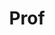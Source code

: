 ---
layout: person
given: Mark
family: Girolami
department: Department of Engineering
title: Prof
job_title: 'Sir Kirby Laing Professor of Civil Engineering

  '
crsid: mag92
image: /assets/upload/Girolami_Mark.jpeg
webpage: http://www.eng.cam.ac.uk/profiles/mag92
biography: "Professor Mark Girolami is the Chief Scientist of The Alan Turing Institute,
  the UK’s National Institute for data science and artificial intelligence and took
  up this role in October 2021. He was one of the original founding Executive Directors
  of the Institute and previous to his role as Chief Scientist he led the Turing’s
  Data-centric Engineering programme, which is principally funded by Lloyd’s Registry
  Foundation.   \n\nIn 2019, Mark was elected to the Sir Kirby Laing Professorship
  of Civil Engineering at the University of Cambridge where he also holds the Royal
  Academy of Engineering Research Chair in Data Centric Engineering. He is a fellow
  of Christ’s College Cambridge.  \n\nPrior to joining the University of Cambridge,
  Mark held the Chair of Statistics in the Department of Mathematics at Imperial College
  London. He is an elected fellow of the Royal Academy of Engineering and the Royal
  Society of Edinburgh."
---